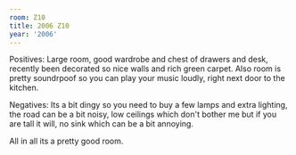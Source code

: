 ```yaml
---
room: Z10
title: 2006 Z10
year: '2006'
---
```


Positives: Large room, good wardrobe and chest of drawers and desk, recently been decorated so nice walls and rich green carpet. Also room is pretty soundrpoof so you can play your music loudly, right next door to the kitchen.

Negatives: Its a bit dingy so you need to buy a few lamps and extra lighting, the road can be a bit noisy, low ceilings which don't bother me but if you are tall it will, no sink which can be a bit annoying. 

All in all its a pretty good room.